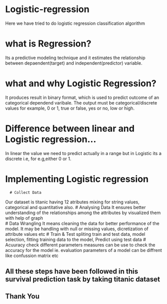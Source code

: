 # Logistic-regression
Here we have tried to do logistic regression classification algorithm
# what is Regression?
Its a predictive modeling technique and it estimates the relationship between depaendent(target) and independent(predictor) variable.
# what and why Logistic Regression?
It produces result in binary format, which is used to predict outcome of an categorical dependend varibale. The output must be categorical/discrete values for example, 0 or 1, true or false, yes or no, low or high.
# Difference between linear and Logistic regression...
In linear the value we need to predict actually in a range but in Logistic its a discrete i.e,  for e.g,either 0 or 1.
# Implementing Logistic regression
      # Collect Data
Our dataset is titanic having 12 atributes mixing for string values, categorical and quantitative also.
      # Analysing Data
It ensures better understanding of the relationships among the attributes by visualized them with help of graph     
      # Data Wrangling 
It means cleaning the data for better performance of the model. It may be handling with null or missing values, dicretization of attribute values etc
      # Train & Test
spliting train and test data, model selection, fitting training data to the model, Predict using test data
      # Acuuracy check
different parameters measures can be use to check the accuracy for the model ie. evaluation parameters of a model can be diffrent like confussion matrix etc
## All these steps have been followed in this survival prediction task by taking titanic dataset 
## Thank You
   
